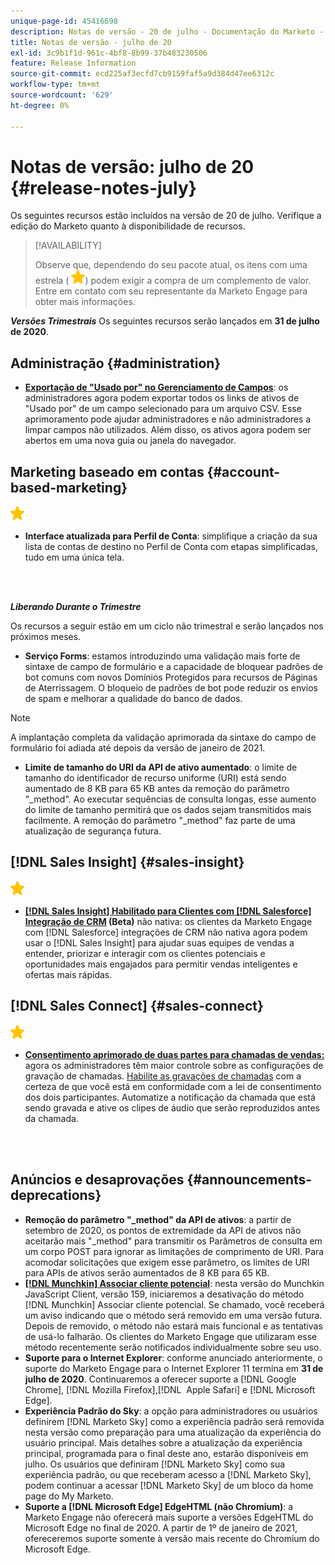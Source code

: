 ```yaml
---
unique-page-id: 45416698
description: Notas de versão - 20 de julho - Documentação do Marketo - Documentação do produto
title: Notas de versão - julho de 20
exl-id: 3c9b1f1d-961c-4bf8-8b99-37b483230506
feature: Release Information
source-git-commit: ecd225af3ecfd7cb9159faf5a9d384d47ee6312c
workflow-type: tm+mt
source-wordcount: '629'
ht-degree: 0%

---
```


# Notas de versão: julho de 20 {#release-notes-july}

Os seguintes recursos estão incluídos na versão de 20 de julho. Verifique a edição do Marketo quanto à disponibilidade de recursos.

>[!AVAILABILITY]
>
>Observe que, dependendo do seu pacote atual, os itens com uma estrela ( ![(estrela)](assets/yellow-star.png)) podem exigir a compra de um complemento de valor. Entre em contato com seu representante da Marketo Engage para obter mais informações.

**_Versões Trimestrais_** Os seguintes recursos serão lançados em **31 de julho de 2020**.

## Administração {#administration}

* **[Exportação de &quot;Usado por&quot; no Gerenciamento de Campos](/help/marketo/product-docs/administration/field-management/export-used-by-data-for-a-field.md)**: os administradores agora podem exportar todos os links de ativos de &quot;Usado por&quot; de um campo selecionado para um arquivo CSV. Esse aprimoramento pode ajudar administradores e não administradores a limpar campos não utilizados. Além disso, os ativos agora podem ser abertos em uma nova guia ou janela do navegador.

## Marketing baseado em contas {#account-based-marketing}

![(estrela)](assets/yellow-star.png)

* **Interface atualizada para Perfil de Conta**: simplifique a criação da sua lista de contas de destino no Perfil de Conta com etapas simplificadas, tudo em uma única tela.

<br> 

**_Liberando Durante o Trimestre_**

Os recursos a seguir estão em um ciclo não trimestral e serão lançados nos próximos meses.

* **Serviço Forms**: estamos introduzindo uma validação mais forte de sintaxe de campo de formulário e a capacidade de bloquear padrões de bot comuns com novos Domínios Protegidos para recursos de Páginas de Aterrissagem. O bloqueio de padrões de bot pode reduzir os envios de spam e melhorar a qualidade do banco de dados.

>[!NOTE]
>
>A implantação completa da validação aprimorada da sintaxe do campo de formulário foi adiada até depois da versão de janeiro de 2021.

* **Limite de tamanho do URI da API de ativo aumentado**: o limite de tamanho do identificador de recurso uniforme (URI) está sendo aumentado de 8 KB para 65 KB antes da remoção do parâmetro &quot;_method&quot;. Ao executar sequências de consulta longas, esse aumento do limite de tamanho permitirá que os dados sejam transmitidos mais facilmente. A remoção do parâmetro &quot;_method&quot; faz parte de uma atualização de segurança futura.

## [!DNL Sales Insight] {#sales-insight}

![(estrela)](assets/yellow-star.png)

* **[[!DNL Sales Insight] Habilitado para Clientes com  [!DNL Salesforce] Integração de CRM](/help/marketo/product-docs/marketo-sales-insight/sales-insight-for-non-native-salesforce-integrations.md) (Beta)** não nativa: os clientes da Marketo Engage com [!DNL Salesforce] integrações de CRM não nativa agora podem usar o [!DNL Sales Insight] para ajudar suas equipes de vendas a entender, priorizar e interagir com os clientes potenciais e oportunidades mais engajados para permitir vendas inteligentes e ofertas mais rápidas.

## [!DNL Sales Connect] {#sales-connect}

![(estrela)](assets/yellow-star.png)

* **[Consentimento aprimorado de duas partes para chamadas de vendas:](/help/marketo/product-docs/marketo-sales-connect/phone/two-party-consent-settings.md)** agora os administradores têm maior controle sobre as configurações de gravação de chamadas. [Habilite as gravações de chamadas](/help/marketo/product-docs/marketo-sales-connect/phone/enable-call-recording.md) com a certeza de que você está em conformidade com a lei de consentimento dos dois participantes. Automatize a notificação da chamada que está sendo gravada e ative os clipes de áudio que serão reproduzidos antes da chamada.

<br> 

## Anúncios e desaprovações {#announcements-deprecations}

* **Remoção do parâmetro &quot;_method&quot; da API de ativos**: a partir de setembro de 2020, os pontos de extremidade da API de ativos não aceitarão mais &quot;_method&quot; para transmitir os Parâmetros de consulta em um corpo POST para ignorar as limitações de comprimento de URI. Para acomodar solicitações que exigem esse parâmetro, os limites de URI para APIs de ativos serão aumentados de 8 KB para 65 KB.
* **[[!DNL Munchkin] Associar cliente potencial](https://developers.marketo.com/blog/deprecation-of-munchkin-associate-lead-method/)**: nesta versão do Munchkin JavaScript Client, versão 159, iniciaremos a desativação do método [!DNL Munchkin] Associar cliente potencial. Se chamado, você receberá um aviso indicando que o método será removido em uma versão futura. Depois de removido, o método não estará mais funcional e as tentativas de usá-lo falharão. Os clientes do Marketo Engage que utilizaram esse método recentemente serão notificados individualmente sobre seu uso.
* **Suporte para o Internet Explorer**: conforme anunciado anteriormente, o suporte do Marketo Engage para o Internet Explorer 11 termina em **31 de julho de 2020**. Continuaremos a oferecer suporte a [!DNL Google Chrome], [!DNL Mozilla Firefox],[!DNL &#x200B; Apple Safari] e [!DNL Microsoft Edge].
* **Experiência Padrão do Sky**: a opção para administradores ou usuários definirem [!DNL Marketo Sky] como a experiência padrão será removida nesta versão como preparação para uma atualização da experiência do usuário principal. Mais detalhes sobre a atualização da experiência principal, programada para o final deste ano, estarão disponíveis em julho. Os usuários que definiram [!DNL Marketo Sky] como sua experiência padrão, ou que receberam acesso a [!DNL Marketo Sky], podem continuar a acessar [!DNL Marketo Sky] de um bloco da home page do My Marketo.
* **Suporte a [!DNL Microsoft Edge] EdgeHTML (não Chromium)**: a Marketo Engage não oferecerá mais suporte a versões EdgeHTML do Microsoft Edge no final de 2020. A partir de 1º de janeiro de 2021, ofereceremos suporte somente à versão mais recente do Chromium do Microsoft Edge.
